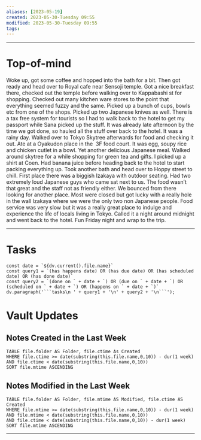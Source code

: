 ```yaml
---
aliases: [2023-05-19]
created: 2023-05-30-Tuesday 09:55
modified: 2023-05-30-Tuesday 09:55
tags: 
---
```


---
# Top-of-mind

Woke up, got some coffee and hopped into the bath for a bit. Then got ready and head over to Royal cafe near Sensoji temple. Got a nice breakfast there, checked out the temple before walking over to Kappabashi st for shopping. Checked out many kitchen ware stores to the point that everything seemed fuzzy and the same. Picked up a bunch of cups, bowls etc from one of the shops. Picked up two Japanese knives as well. There is a tax free system for tourists so I had to walk back to the hotel to get my passport while Sana picked up the stuff. It was already late afternoon by the time we got done, so hauled all the stuff over back to the hotel. It was a rainy day. Walked over to Tokyo Skytree afterwards for food and checking it out. Ate at a Oyakudon place in the  3F food court. It was egg, soupy rice and chicken cutlet in a bowl. Yet another delicious Japanese meal. Walked around skytree for a while shopping for green tea and gifts. I picked up a shirt at Coen. Had banana juice before heading back to the hotel to start packing everything up. Took another bath and head over to Hoppy street to chill. First place there was a biggish Izakaya with outdoor seating. Had two extremely loud Japanese guys who came sat next to us. The food wasn’t that great and the staff not as friendly either. We bounced from there looking for another place. Most were closed but got lucky with a really hole in the wall Izakaya where we were the only two non Japanese people. Food service was very slow but it was a really great place to indulge and experience the life of locals living in Tokyo. Called it a night around midnight and went back to the hotel. Fun Friday night and wrap to the trip.

---
# Tasks
```dataviewjs
const date = `${dv.current().file.name}`
const query1 = `(has happens date) OR (has due date) OR (has scheduled date) OR (has done date)`
const query2 = `(done on ` + date + `) OR (due on ` + date + `) OR (scheduled on ` + date + `) OR (happens on ` + date + `)`
dv.paragraph('```tasks\n ' + query1 + '\n' + query2 + '\n```');
```
# Vault Updates
## Notes Created in the Last Week
``` dataview
TABLE file.folder AS Folder, file.ctime As Created
WHERE file.ctime >= date(substring(this.file.name,0,10)) - dur(1 week) AND file.ctime < date(substring(this.file.name,0,10))
SORT file.mtime ASCENDING
```

## Notes Modified in the Last Week
``` dataview
TABLE file.folder AS Folder, file.mtime AS Modified, file.ctime AS Created
WHERE file.mtime >= date(substring(this.file.name,0,10)) - dur(1 week)
AND file.mtime < date(substring(this.file.name,0,10))
AND file.ctime < date(substring(this.file.name,0,10)) - dur(1 week)
SORT file.mtime ASCENDING
```
---
